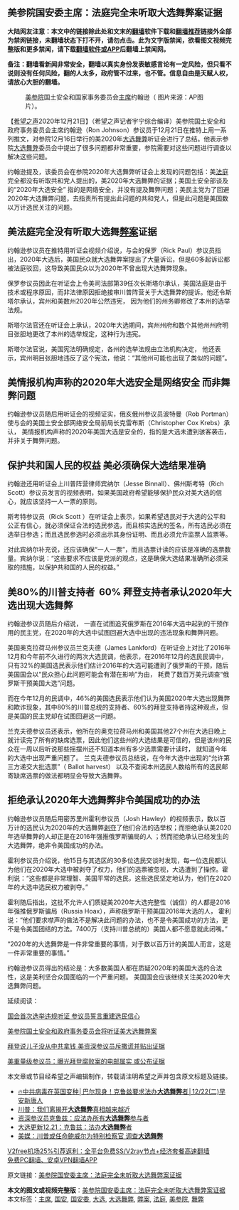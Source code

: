  <h2>美参院国安委主席：法庭完全未听取大选舞弊案证据</h2> <p class="notice"><b>大陆网友注意：本文中的链接除此处和文末的<a href="https://github.com/bannedbook/fanqiang" >翻墙</a>软件下载和<a href="https://github.com/killgcd/justmysocks/blob/master/README.md">翻墙推荐</a>链接外全部为禁网链接，未翻墙状态下打不开，请勿点击。此为文字版禁闻，欲看图文视频完整版和更多禁闻，请下载<a href="https://github.com/bannedbook/fanqiang">翻墙软件或APP</a>后翻墙上禁闻网。</p><p>备注：翻墙看新闻非常安全，翻墙以真实身份发表敏感言论有一定风险，但只看不说则没有任何风险，翻的人太多，政府管不过来，也不管。信息自由是天赋人权，请放心大胆的翻墙。</b></p>  <div class="entry"> <figure><figcaption><a href="https://www.bannedbook.org/bnews/tag/%E7%BE%8E%E5%8F%82%E9%99%A2/" class="st_tag internal_tag" rel="tag" title="标签 美参院 下的日志">美参院</a>国土安全和国家事务委员会<a href="https://www.bannedbook.org/bnews/tag/%E4%B8%BB%E5%B8%AD/" class="st_tag internal_tag" rel="tag" title="标签 主席 下的日志">主席</a>约翰逊（ 图片来源：AP图片）。</figcaption></figure> <p>【<span class='wp_keywordlink_affiliate'><a href="https://www.soundofhope.org" title="希望之声" target="_blank">希望之声</a></span>2020年12月21日】（希望之声记者宇宁综合编译）美参院国土安全和政府事务委员会主席约翰逊（Ron Johnson）参议员于12月21日在推特上用一系列推文，对参院12月16日举行的美2020年<a href="https://www.bannedbook.org/bnews/tag/%e5%a4%a7%e9%80%89/" class="st_tag internal_tag" rel="tag" title="标签 大选 下的日志">大选</a><a href="https://www.bannedbook.org/bnews/tag/%E8%88%9E%E5%BC%8A/" class="st_tag internal_tag" rel="tag" title="标签 舞弊 下的日志">舞弊</a>听证会进行了总结。他表示参院<a href="https://www.bannedbook.org/bnews/tag/%E5%A4%A7%E9%80%89%E8%88%9E%E5%BC%8A/" class="st_tag internal_tag" rel="tag" title="标签 大选舞弊 下的日志">大选舞弊</a>委员会中提出了很多问题都非常重要，参院需要对这些问题进行调查以解决这些问题。</p> <p>约翰逊提及，该委员会在参院2020年大选舞弊听证会上发现的问题包括：美<a href="https://www.bannedbook.org/bnews/tag/%e6%b3%95%e5%ba%ad/" class="st_tag internal_tag" rel="tag" title="标签 法庭 下的日志">法庭</a>完全都没有听取共和党人提出的，美2020年大选舞弊的证据；美国土安全部谈及的“2020年大选安全” 指的是网络安全，并没有提及舞弊问题；美民主党为了回避2020年大选舞弊问题，去指责所有提出此问题的共和党人，但是此问题是美国数以万计选民关注的问题。 </p> <h2>美法庭完全没有听取大选舞<a href="https://www.bannedbook.org/bnews/tag/%E5%BC%8A%E6%A1%88/" class="st_tag internal_tag" rel="tag" title="标签 弊案 下的日志">弊案</a>证据</h2> <p>约翰逊参议员在推特用听证会视频介绍说，与会的保罗（Rick Paul）参议员指出，2020年大选后，美国民众就大选舞弊案提出了大量诉讼，但是60多起诉讼都被法庭驳回，这导致美国民众以为2020年不曾出现大选舞弊现象。</p> <p>保罗参议员因此在听证会上令美司法部第39任次长斯塔尔承认，美国法庭是由于技术或程序原因，而非法律原因拒绝接审川普阵营关于大选舞弊的提诉。他还令斯塔尔承认，宾州和美数州2020年公然违宪， 因为他们的州务卿修改了本州的选举法规。</p> <p></p> <p>斯塔尔法官还在听证会上承认，2020年大选期间，宾州州府和数个其他州州府明目张胆地更改了本州的选举规定，这种行为违宪。</p> <p>斯塔尔法官说，美国宪法明确规定，各州的选举法规由立法机构决定， 他还表示，宾州明目张胆地违反了这个宪法，他说：“其他州可能也出现了类似的问题”。</p> <h2>美情报机构声称的2020年大选安全是网络安全 而非舞弊问题</h2> <p>约翰逊参议员随后用听证会的视频证实，俄亥俄州参议员波特曼（Rob Portman）使与会的美国土安全部网络安全局前局长克雷布斯（Christopher Cox Krebs）承认， 美情报机构声称的2020年美国大选是安全的，指的是大选未遭到骇客袭击， 并非关于舞弊问题。 </p>  <p></p> <h2>保护共和国人民的权益 美必须确保大选结果准确</h2> <p>约翰逊还用听证会上川普阵营律师宾纳尔（Jesse Binnall）、佛州斯考特（Rich Scott）参议员发言的视频表明，如果美国政府希望能够保护民众对美大选的信心，就应该坚持一人一票的原则。 </p> <p>斯考特参议员（Rick Scott ）在听证会上表示，如果希望选民对于大选的公平和公正有信心，就必须保证合法的选民参选，而且核实选民的签名，所有选民必须在选举日参选；而且选民参选时必须出示其身份证明、而且必须允许监票人监票等。</p> <p>对此宾纳尔补充说，还应该确保“一人一票”，而且选票计读的应该是准确的选票数量。宾纳尔说：“这些要求不应该是党派的观点，这是确保大选结果准确所必须采取的措施，以保护共和国的人民的权益。”</p> <p></p> <h2>美80%的川普支持者  60% 拜登支持者承认2020年大选出现大选舞弊</h2> <p>约翰逊参议员随后介绍说， 一直在试图追究俄罗斯在2016年大选中起到的干预作用的民主党，在2020年的大选中试图回避大选中出现的违法现象和舞弊问题。</p> <p>美国奥克拉荷马州参议员兰克夫德（James Lankford）在听证会上对比了2016年12月和今年前不久进行的两次大选民调，他表示，在2016年12月的选民民调中，只有32%的美国选民表示他们估计2016年的大选可能遭到了俄罗斯的干预，随后美国国会以“民众担心此问题可能会有潜在影响”为由， 耗费了数百万美元调查“俄罗斯干预美国大选”问题。</p> <p>而在今年12月的民调中，46%的美国选民表示他们认为美国2020年大选出现舞弊和欺诈现象，其中80%的川普总统的支持者、60%的拜登支持者持这种观点，但是美国的民主党却在试图回避这一问题。 </p>  <p>兰克夫德参议员还表示，他所在的奥克拉荷马州和美国其他27个州在大选日晚上就计读完了所有的缺席选票，因此他们这些州的大选结果是可信的，但是该州的民众在一周以后听说那些摇摆州还不知道本州有多少选票需要计读时， 就知道今年的大选中出现严重问题了。 兰克夫德参议员总结说，在今年大选中出现的“允许第三方递交大批选票”（ Ballot harvest） 以及不查阅本州选民人数给所有的选民邮寄缺席选票的做法都明显会导致大选舞弊。 </p> <p></p> <h2>拒绝承认2020年大选舞弊非令美国成功的办法</h2> <p>约翰逊参议员随后用密苏里州霍利参议员（Josh Hawley）的视频表示，数以百万计的选民认为2020年的大选舞弊<span class='wp_keywordlink'><a href="https://www.bannedbook.org/forum2/topic21.html" title="《剥夺》 黄建民 著" target="_blank">剥夺</a></span>了他们合法的选举权；而拒绝承认美2020年选举舞弊的人却正是在2016年强推俄罗斯骗局的人 ；然而拒绝承认已经发生的大选舞弊，绝非令美国成功的办法。</p> <p>霍利参议员介绍说，他15日与其选区的30多位选民交谈时发现，每一位选民都认为他们在2020年大选中被剥夺了权力，他们的选票被忽视，大选遭到了操控。霍利说：“这些都是非常理智、美国平常的选民，这些选民坚定地认为，他们在2020年的大选中选民权力被剥夺。”</p> <p>霍利随后指出，这批不允许人们质疑美2020年大选完整性（诚信）的人都是2016年强推俄罗斯骗局（Russia Hoax），声称俄罗斯干预美国2016年大选的人， 霍利说：“他们要求噤声的做法不是解决此问题的办法，也不是令美国成功的方法，更不是令美国团结的方法。7400万（支持川普总统的）美国人都不愿意就此闭嘴。”</p> <p>“2020年的大选舞弊是一件非常重要的事情，对于数以百万计的美国人而言，这是一件非常重要的事情。”</p> <p></p> <p>约翰逊参议员得出的结论是：大多数美国人都在质疑2020年的美国大选的合法性，这是美利坚合众国面临的一个严重问题。 美国国会应该继续关注美2020年大选舞弊问题。 </p>  <p></p> <p>延续阅读：</p> <p><a href="https://www.soundofhope.org/post/454378">国会首次选举违规听证 参议员誓言重建选民信心</a></p> <p><a href="https://www.soundofhope.org/post/454081">美参院国土安全和政府事务委员会将听证美大选舞弊案</a></p> <p><a href="https://www.soundofhope.org/post/902157385">拜登说儿子没从中共拿钱 美资深参议员斥撒谎并贴出证据</a></p> <p><a href="https://www.soundofhope.org/post/902156410">美重量级参议员：曝光拜登腐败案的电邮属实 或公布证据</a></p> <p>本文章或节目经希望之声编辑制作，转载请注明希望之声并包含原文标题及链接。</p> <ul class='op-related-articles' title='相关阅读'> <li><a href='https://www.bannedbook.org/bnews/taiwannews/20201222/1452548.html' target='_blank'>🔥中共病毒在英国变种│巴尔现身！克鲁兹要求法办<b>大选舞弊</b>者│12/22(二)早安新唐人</a></li> <li><a href='https://www.bannedbook.org/bnews/comments/20201222/1452519.html' target='_blank'>川普：我们离揭开<b>大选舞弊</b>真相越来越近</a></li> <li><a href='https://www.bannedbook.org/bnews/comments/20201222/1452410.html' target='_blank'>资深参议员克鲁兹：应法办所有<b>大选舞弊</b>参与者</a></li> <li><a href='https://www.bannedbook.org/bnews/cbnews/20201221/1452313.html' target='_blank'>大选更新12.21：克鲁兹：法办<b>大选舞弊</b>者</a></li> <li><a href='https://www.bannedbook.org/bnews/comments/20201220/1451530.html' target='_blank'>美媒：川普或任命鲍威尔为特别检察官 调查<b>大选舞弊</b></a></li> </ul> <p class="texttj"> <a href="https://github.com/bannedbook/fanqiang/wiki/V2ray%E6%9C%BA%E5%9C%BA" target="_blank">V2free机场25%引荐返利：全平台免费SS/V2ray节点+经济套餐高速翻墙</a><br/> <a href="https://github.com/bannedbook/fanqiang/wiki/%E7%A6%81%E9%97%BB%E7%BD%91%E5%AE%89%E5%8D%93%E7%BF%BB%E5%A2%99%E6%96%B0%E9%97%BBAPP" target="_blank">免费PC翻墙、安卓VPN翻墙APP</a></p><p>原文链接：<a class="src_link"  href="https://www.soundofhope.org/post/455152" target="_blank">美参院国安委主席：法庭完全未听取大选舞弊案证据</a></p> <a name='sharetosocial'></a>       <div><b>本文的图文或视频完整版</b>：<a href='https://www.bannedbook.org/bnews/comments/20201222/1452640.html'>美参院国安委主席：法庭完全未听取大选舞弊案证据</a></div>  </div><!--END ENTRY--> <div class="postfooter"> <div>本文标签：<a href="https://www.bannedbook.org/bnews/tag/%E4%B8%BB%E5%B8%AD/" rel="tag">主席</a>, <a href="https://www.bannedbook.org/bnews/tag/%E5%9B%BD%E5%AE%89/" rel="tag">国安</a>, <a href="https://www.bannedbook.org/bnews/tag/%e5%9b%bd%e5%ae%89%e5%a7%94/" rel="tag">国安委</a>, <a href="https://www.bannedbook.org/bnews/tag/%e5%a4%a7%e9%80%89/" rel="tag">大选</a>, <a href="https://www.bannedbook.org/bnews/tag/%E5%A4%A7%E9%80%89%E8%88%9E%E5%BC%8A/" rel="tag">大选舞弊</a>, <a href="https://www.bannedbook.org/bnews/tag/%E5%BC%8A%E6%A1%88/" rel="tag">弊案</a>, <a href="https://www.bannedbook.org/bnews/tag/%e6%b3%95%e5%ba%ad/" rel="tag">法庭</a>, <a href="https://www.bannedbook.org/bnews/tag/%E7%BE%8E%E5%8F%82%E9%99%A2/" rel="tag">美参院</a>, <a href="https://www.bannedbook.org/bnews/tag/%E8%88%9E%E5%BC%8A/" rel="tag">舞弊</a></div>  </div><!--END POSTFOOTER--> 